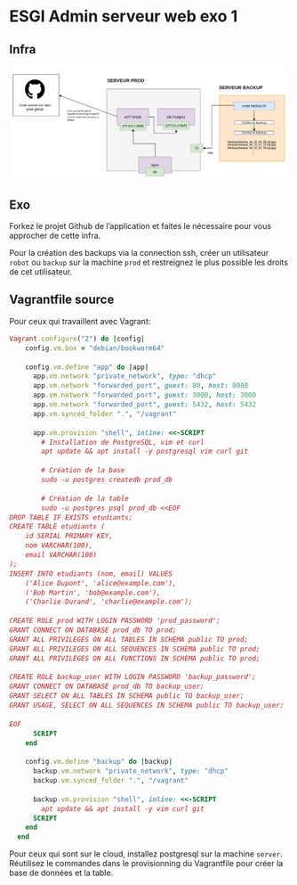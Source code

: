 # ESGI Admin serveur web exo 1

## Infra

![infra](./infra.png)

## Exo

Forkez le projet Github de l’application et faites le nécessaire pour vous approcher de cette infra.

Pour la création des backups via la connection ssh, créer un utilisateur `robot` ou `backup` sur la machine `prod` et restreignez le plus possible les droits de cet utilisateur.

## Vagrantfile source

Pour ceux qui travaillent avec Vagrant:

```ruby
Vagrant.configure("2") do |config|
    config.vm.box = "debian/bookworm64"

    config.vm.define "app" do |app|
      app.vm.network "private_network", type: "dhcp"
      app.vm.network "forwarded_port", guest: 80, host: 8080
      app.vm.network "forwarded_port", guest: 3000, host: 3000
      app.vm.network "forwarded_port", guest: 5432, host: 5432
      app.vm.synced_folder ".", "/vagrant"

      app.vm.provision "shell", inline: <<-SCRIPT
        # Installation de PostgreSQL, vim et curl
        apt update && apt install -y postgresql vim curl git

        # Création de la base
        sudo -u postgres createdb prod_db

        # Création de la table
        sudo -u postgres psql prod_db <<EOF
DROP TABLE IF EXISTS etudiants;
CREATE TABLE etudiants (
    id SERIAL PRIMARY KEY,
    nom VARCHAR(100),
    email VARCHAR(100)
);
INSERT INTO etudiants (nom, email) VALUES
    ('Alice Dupont', 'alice@example.com'),
    ('Bob Martin', 'bob@example.com'),
    ('Charlie Durand', 'charlie@example.com');

CREATE ROLE prod WITH LOGIN PASSWORD 'prod_password';
GRANT CONNECT ON DATABASE prod_db TO prod;
GRANT ALL PRIVILEGES ON ALL TABLES IN SCHEMA public TO prod;
GRANT ALL PRIVILEGES ON ALL SEQUENCES IN SCHEMA public TO prod;
GRANT ALL PRIVILEGES ON ALL FUNCTIONS IN SCHEMA public TO prod;

CREATE ROLE backup_user WITH LOGIN PASSWORD 'backup_password';
GRANT CONNECT ON DATABASE prod_db TO backup_user;
GRANT SELECT ON ALL TABLES IN SCHEMA public TO backup_user;
GRANT USAGE, SELECT ON ALL SEQUENCES IN SCHEMA public TO backup_user;

EOF
      SCRIPT
    end

    config.vm.define "backup" do |backup|
      backup.vm.network "private_network", type: "dhcp"
      backup.vm.synced_folder ".", "/vagrant"

      backup.vm.provision "shell", inline: <<-SCRIPT
        apt update && apt install -y vim curl git
      SCRIPT
    end
  end

```

Pour ceux qui sont sur le cloud, installez postgresql sur la machine `server`.
Réutilisez le commandes dans le provisionning du Vagrantfile pour créer la base de données et la table.
